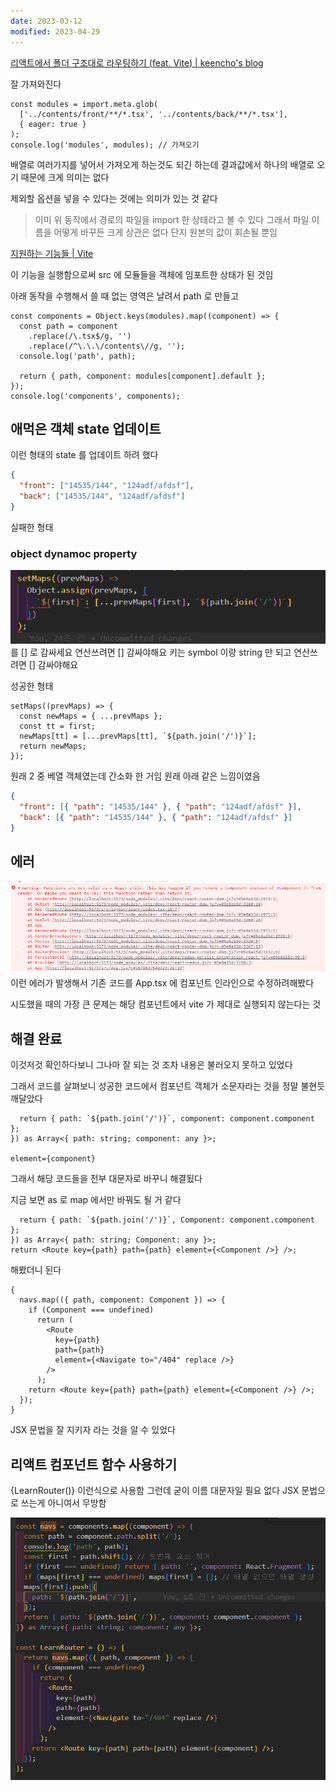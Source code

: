 ```yaml
---
date: 2023-03-12
modified: 2023-04-29
---
```


[리액트에서 폴더 구조대로 라우팅하기 (feat. Vite) | keencho's blog](https://keencho.github.io/posts/react-vite-routing/)

잘 가져와진다

```tsx
const modules = import.meta.glob(
  ['../contents/front/**/*.tsx', '../contents/back/**/*.tsx'],
  { eager: true }
);
console.log('modules', modules); // 가져오기
```

배열로 여러가지를 넣어서 가져오게 하는것도 되긴 하는데
결과값에서 하나의 배열로 오기 때문에 크게 의미는 없다

제외할 옵션을 넣을 수 있다는 것에는 의미가 있는 것 같다

> 이미 위 동작에서 경로의 파일을 import 한 상태라고 볼 수 있다
> 그래서 파일 이름을 어떻게 바꾸든 크게 상관은 없다 단지 원본의 값이 회손될 뿐임

[지원하는 기능들 | Vite](https://vitejs-kr.github.io/guide/features.html#glob-import)

이 기능을 실행함으로써
src 에 모듈들을 객체에 임포트한 상태가 된 것임

아래 동작을 수행해서 쓸 때 없는 영역은 날려서 path 로 만들고

```tsx
const components = Object.keys(modules).map((component) => {
  const path = component
    .replace(/\.tsx$/g, '')
    .replace(/^\.\.\/contents\//g, '');
  console.log('path', path);

  return { path, component: modules[component].default };
});
console.log('components', components);
```

## 애먹은 객체 state 업데이트

이런 형태의 state 를 업데이트 하려 했다

```json
{
  "front": ["14535/144", "124adf/afdsf"],
  "back": ["14535/144", "124adf/afdsf"]
}
```

실패한 형태

### object dynamoc property

![](file/vite-glob-1.png)
를 [] 로 감싸세요 연산쓰려면 [] 감싸야해요
키는 symbol 이랑 string 만 되고 연산쓰려면 [] 감싸야해요

성공한 형태

```tsx
setMaps((prevMaps) => {
  const newMaps = { ...prevMaps };
  const tt = first;
  newMaps[tt] = [...prevMaps[tt], `${path.join('/')}`];
  return newMaps;
});
```

원래 2 중 베열 객체였는데 간소화 한 거임
원래 아래 같은 느낌이였음

```json
{
  "front": [{ "path": "14535/144" }, { "path": "124adf/afdsf" }],
  "back": [{ "path": "14535/144" }, { "path": "124adf/afdsf" }]
}
```

## 에러

![](file/vite-glob.png)
이런 에러가 발생해서 기존 코드를 App.tsx 에 컴포넌트 인라인으로 수정하려해봤다

시도했을 때의 가장 큰 문제는
해당 컴포넌트에서 vite 가 제대로 실행되지 않는다는 것

## 해결 완료

이것저것 확인하다보니 그나마 잘 되는 것 조차 내용은 불러오지 못하고 있었다

그래서 코드를 살펴보니 성공한 코드에서 컴포넌트 객체가 소문자라는 것을 정말 불현듯 깨달았다

```tsx
  return { path: `${path.join('/')}`, component: component.component };
}) as Array<{ path: string; component: any }>;

element={component}
```

그래서 해당 코드들을 전부 대문자로 바꾸니 해결됬다

지금 보면 as 로 map 에서만 바꿔도 될 거 같다

```tsx
  return { path: `${path.join('/')}`, Component: component.component };
}) as Array<{ path: string; Component: any }>;
return <Route key={path} path={path} element={<Component />} />;
```

해봤더니 된다

```tsx
{
  navs.map(({ path, component: Component }) => {
    if (Component === undefined)
      return (
        <Route
          key={path}
          path={path}
          element={<Navigate to="/404" replace />}
        />
      );
    return <Route key={path} path={path} element={<Component />} />;
  });
}
```

JSX 문법을 잘 지키자 라는 것을 알 수 있었다

## 리액트 컴포넌트 함수 사용하기

{LearnRouter()} 이런식으로 사용함 그런데 굳이 이름 대문자일 필요 없다
JSX 문법으로 쓰는게 아니여서 무방함

![](file/vite-glob-2.png)
